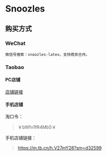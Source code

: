 # Snoozles

## 购买方式

### WeChat

    微信号搜索：snoozles-latex，支持商务合作。

### Taobao

#### PC店铺
[店铺链接](https://shop111281456.taobao.com/?spm=a230r.7195193.1997079397.2.46fe3bf9f5XFmL)

#### 手机店铺
淘口令：
> ￥bWfv1fR4Mb5￥

手机店铺链接：
> https://m.tb.cn/h.V27mY28?sm=d32599

